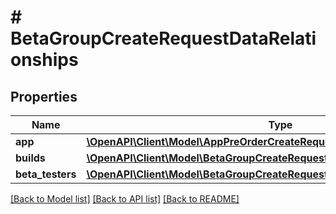 # # BetaGroupCreateRequestDataRelationships

## Properties

Name | Type | Description | Notes
------------ | ------------- | ------------- | -------------
**app** | [**\OpenAPI\Client\Model\AppPreOrderCreateRequestDataRelationshipsApp**](AppPreOrderCreateRequestDataRelationshipsApp.md) |  | 
**builds** | [**\OpenAPI\Client\Model\BetaGroupCreateRequestDataRelationshipsBuilds**](BetaGroupCreateRequestDataRelationshipsBuilds.md) |  | [optional] 
**beta_testers** | [**\OpenAPI\Client\Model\BetaGroupCreateRequestDataRelationshipsBetaTesters**](BetaGroupCreateRequestDataRelationshipsBetaTesters.md) |  | [optional] 

[[Back to Model list]](../../README.md#documentation-for-models) [[Back to API list]](../../README.md#documentation-for-api-endpoints) [[Back to README]](../../README.md)


